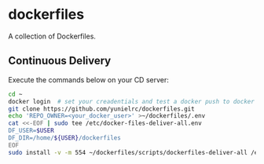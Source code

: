 # dockerfiles

A collection of Dockerfiles.

## Continuous Delivery

Execute the commands below on your CD server:

```sh
cd ~
docker login  # set your creadentials and test a docker push to docker hub
git clone https://github.com/yunielrc/dockerfiles.git
echo 'REPO_OWNER=<your_docker_user>' >~/dockerfiles/.env
cat <<-EOF | sudo tee /etc/docker-files-deliver-all.env
DF_USER=$USER
DF_DIR=/home/${USER}/dockerfiles
EOF
sudo install -v -m 554 ~/dockerfiles/scripts/dockerfiles-deliver-all /etc/cron.daily/
```
